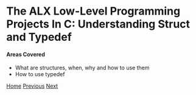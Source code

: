 # The ALX Low-Level Programming Projects In C: Understanding Struct and Typedef

#### Areas Covered
* What are structures, when, why and how to use them
* How to use typedef


[Home](/../../)
[Previous](../0x0D-preprocessor/)
[Next](../0x0E-structures_typedef/)